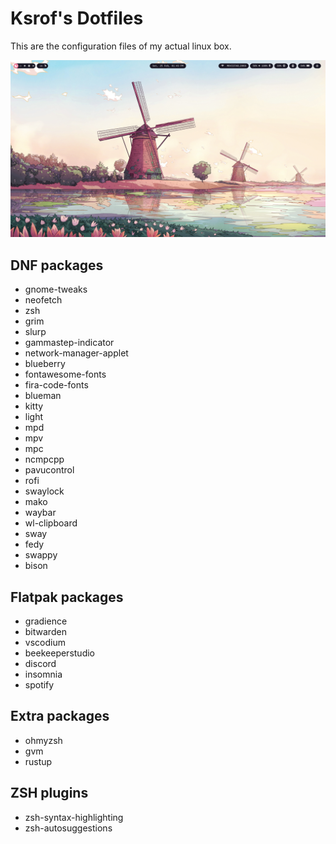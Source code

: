 # Ksrof's Dotfiles

This are the configuration files of my actual linux box.

![Sway Desktop](desktop.png)

## DNF packages

- gnome-tweaks
- neofetch
- zsh
- grim
- slurp
- gammastep-indicator
- network-manager-applet
- blueberry
- fontawesome-fonts
- fira-code-fonts
- blueman
- kitty
- light
- mpd
- mpv
- mpc
- ncmpcpp
- pavucontrol
- rofi
- swaylock
- mako
- waybar
- wl-clipboard
- sway
- fedy
- swappy
- bison

## Flatpak packages

- gradience
- bitwarden
- vscodium
- beekeeperstudio
- discord
- insomnia
- spotify

## Extra packages

- ohmyzsh
- gvm
- rustup

## ZSH plugins

- zsh-syntax-highlighting
- zsh-autosuggestions

